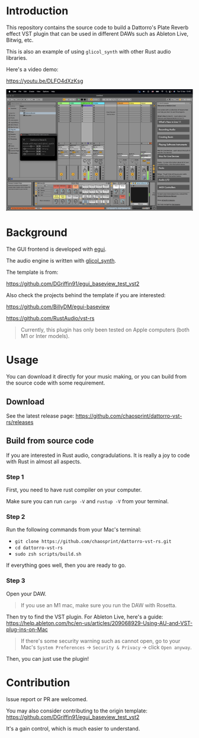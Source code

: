 # Introduction

This repository contains the source code to build a Dattorro's Plate Reverb effect VST plugin that can be used in different DAWs such as Ableton Live, Bitwig, etc.

This is also an example of using `glicol_synth` with other Rust audio libraries.

Here's a video demo:

https://youtu.be/DLFO4dXzKsg

![Demo](./demo.png)

# Background

The GUI frontend is developed with [egui](https://github.com/emilk/egui).

The audio engine is written with [glicol_synth](https://github.com/chaosprint/glicol).

The template is from:

https://github.com/DGriffin91/egui_baseview_test_vst2

Also check the projects behind the template if you are interested:

https://github.com/BillyDM/egui-baseview

https://github.com/RustAudio/vst-rs

> Currently, this plugin has only been tested on Apple computers (both M1 or Inter models).

# Usage

You can download it directly for your music making, or you can build from the source code with some requirement.

## Download

See the latest release page:
https://github.com/chaosprint/dattorro-vst-rs/releases

## Build from source code

If you are interested in Rust audio, congradulations. It is really a joy to code with Rust in almost all aspects.

### Step 1

First, you need to have rust compiler on your computer.

Make sure you can run `cargo -V` and `rustup -V` from your terminal.

### Step 2

Run the following commands from your Mac's terminal:

- `git clone https://github.com/chaosprint/dattorro-vst-rs.git`
- `cd dattorro-vst-rs`
- `sudo zsh scripts/build.sh`

If everything goes well, then you are ready to go.

### Step 3

Open your DAW.

> If you use an M1 mac, make sure you run the DAW with Rosetta.

Then try to find the VST plugin. For Ableton Live, here's a guide:
https://help.ableton.com/hc/en-us/articles/209068929-Using-AU-and-VST-plug-ins-on-Mac

> If there's some security warning such as cannot open, go to your Mac's `System Preferences` -> `Security & Privacy` -> click `Open anyway`.

Then, you can just use the plugin!

# Contribution

Issue report or PR are welcomed.

You may also consider contributing to the origin template:
https://github.com/DGriffin91/egui_baseview_test_vst2

It's a gain control, which is much easier to understand.